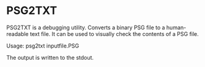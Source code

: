 # PSG2TXT
PSG2TXT is a debugging utility. Converts a binary PSG file to a human-readable text file. It can be used to visually check the contents of a PSG file.

Usage: psg2txt inputfile.PSG

The output is written to the stdout.
